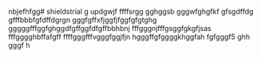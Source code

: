 nbjefhfgg# shieldstrial
g
updgwjf
ffffsrgg
gghggsb
gggwfghgfkf
gfsgdffdg
gfffbbbfgfdffdgrgn
gggfgffхfjggfjfggfgfgtghg
gggggfffggfghggdfgffggfdfgffbbhbnj
fffgggnjfffgsggfgkgfjsas
fffgggghbffafgff
ffffgggfffvgggfggjfjn
hgggffgfggggkhggfah
fgfgggf5
ghh
gggf
h
